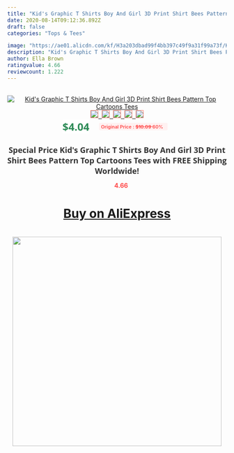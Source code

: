 ```yaml
---
title: "Kid's Graphic T Shirts Boy And Girl 3D Print Shirt Bees Pattern Top Cartoons Tees"
date: 2020-08-14T09:12:36.892Z
draft: false
categories: "Tops & Tees"

image: "https://ae01.alicdn.com/kf/H3a203dbad99f4bb397c49f9a31f99a73f/Kid-s-Graphic-T-Shirts-Boy-And-Girl-3D-Print-Shirt-Bees-Pattern-Top-Cartoons-Tees.jpg"
description: "Kid's Graphic T Shirts Boy And Girl 3D Print Shirt Bees Pattern Top Cartoons Tees"
author: Ella Brown
ratingvalue: 4.66
reviewcount: 1.222
---
```

<br>
<div style="text-align: center;">
<a href="https://s.click.aliexpress.com/e/_AP2T4p" target="_blank" rel="nofollow noopener noreferrer"><img alt="Kid's Graphic T Shirts Boy And Girl 3D Print Shirt Bees Pattern Top Cartoons Tees" class="magnifier-image" src="https://ae01.alicdn.com/kf/H3a203dbad99f4bb397c49f9a31f99a73f/Kid-s-Graphic-T-Shirts-Boy-And-Girl-3D-Print-Shirt-Bees-Pattern-Top-Cartoons-Tees.jpg_640x640.jpg">
<br>
<img style="border:1px solid salmon" src="https://ae01.alicdn.com/kf/H3a203dbad99f4bb397c49f9a31f99a73f/Kid-s-Graphic-T-Shirts-Boy-And-Girl-3D-Print-Shirt-Bees-Pattern-Top-Cartoons-Tees.jpg_120x120.jpg">&nbsp;&nbsp;<img style="border:1px solid salmon" src="https://ae01.alicdn.com/kf/H69c735b5e2904b50850c15345c59001ch/Kid-s-Graphic-T-Shirts-Boy-And-Girl-3D-Print-Shirt-Bees-Pattern-Top-Cartoons-Tees.jpg_120x120.jpg">&nbsp;&nbsp;<img style="border:1px solid salmon" src="_120x120.jpg">&nbsp;&nbsp;<img style="border:1px solid salmon" src="_120x120.jpg">&nbsp;&nbsp;<img style="border:1px solid salmon" src="_120x120.jpg"></a></div><br0>
<div style="text-align: center;"><span style="background-color: white; border: 0px; box-sizing: border-box; color: seagreen; display: inline-block; font-family: &quot;open sans&quot; , &quot;arial&quot; , &quot;helvetica&quot; , sans-serif , &quot;heiti&quot;; font-size: 24px; font-stretch: inherit; font-weight: 700; line-height: inherit; margin: 0px 10px 0px 0px; padding: 0px; vertical-align: middle;">$4.04 </span>
<span style="background: rgb(255 , 241 , 241); border-radius: 3px; border: 0px; box-sizing: border-box; color: #ff4747; display: inline-block; font-family: inherit; font-size: 12px; font-stretch: inherit; font-style: inherit; font-variant: inherit; font-weight: 600; line-height: inherit; margin: 0px; padding: 2px 5px; transform: scale(0.9); vertical-align: middle;">Original Price : <b style="text-decoration: line-through;">$10.09 </b> 60%&nbsp;&nbsp;</span></div>
<h1 style="color: #333333; display: inline-block; font-family: &quot;open sans&quot; , &quot;arial&quot; , &quot;helvetica&quot; , sans-serif , &quot;heiti&quot;; font-size: 18px; font-stretch: inherit; font-weight: 700; text-align: center;">Special Price Kid's Graphic T Shirts Boy And Girl 3D Print Shirt Bees Pattern Top Cartoons Tees with FREE Shipping Worldwide!</h1>
<div style="color: #ff4747; text-align: center;">
<img src="https://4.bp.blogspot.com/-M0ZcTcb-5uY/XleCXlxnR4I/AAAAAAAAAEc/OrjgMkXV1oMQFaCRZj5HQwOCBcu3w1FegCPcBGAYYCw/s1600/star.png" style="height: 15px;">&nbsp;<b>4.66</b></div>
<div class="button_cont" align="center"><a class="buynow_a" href="https://s.click.aliexpress.com/e/_AP2T4p" target="_blank" rel="nofollow noopener noreferrer"><H1>Buy on AliExpress</H1></a></div><br>
<div class="separator" style="clear: both; text-align: center;">
<img src="https://lh3.googleusercontent.com/-pTy5HemUv9M/XlePHvY0dAI/AAAAAAAAAE4/0nX5iRUoIWY8eMW9Dpxeirr157OZliDIgCLcBGAsYHQ/s1600/badge.gif" width="480">
</div>

